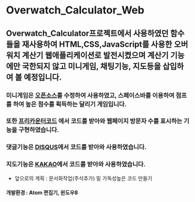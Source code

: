 # Overwatch_Calculator_Web

## Overwatch_Calculator프로젝트에서 사용하였던 함수들을 재사용하여 HTML,CSS,JavaScript를 사용한 오버워치 계산기 웹애플리케이션로 발전시켰으며 계산기 기능에만 국한되지 않고 미니게임, 채팅기능, 지도등을 삽입하여 볼 예정입니다.

### 미니게임은 [오픈소스](https://github.com/simondiep/infinite-runner)를 수정하여 사용하였고, 스페이스바를 이용하여 점프를 하여 높은 점수를 획득하는 달리기 게임입니다.

### 또한 [프리카운터코드](https://freecountercode.com/) 에서 코드를 받아와 웹페이지 방문자 수를 표시하는 기능을 구현하였습니다.

### 댓글기능은 [DISQUS](https://help.disqus.com/en/)에서 코드를 받아와 사용하였습니다.

### 지도기능은 [KAKAO](http://apis.map.kakao.com/web/guide/#ready)에서 코드를 받아와 사용하였습니다.

- 앞으로의 계획 : 문서화작업(주석추가) 밑 가독성높은 코드 만들기

#### 개발환경 : Atom 편집기, 윈도우8
